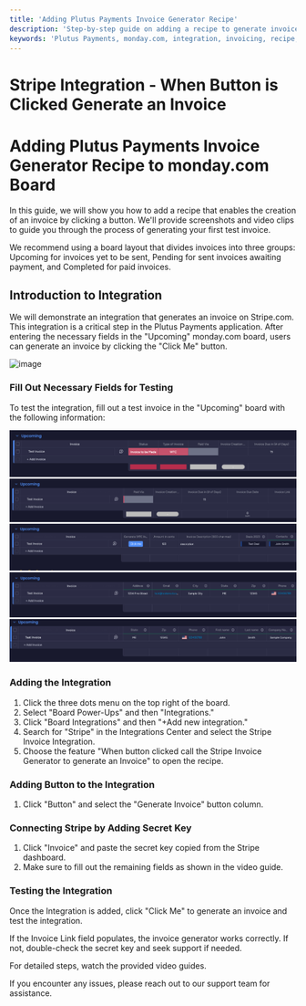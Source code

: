 ```yaml
---
title: 'Adding Plutus Payments Invoice Generator Recipe'
description: 'Step-by-step guide on adding a recipe to generate invoices by clicking a button'
keywords: 'Plutus Payments, monday.com, integration, invoicing, recipe, button click, Stripe, automation, documentation'
---
```


# Stripe Integration - When Button is Clicked Generate an Invoice

# Adding Plutus Payments Invoice Generator Recipe to monday.com Board 

In this guide, we will show you how to add a recipe that enables the creation of an invoice by clicking a button. We'll provide screenshots and video clips to guide you through the process of generating your first test invoice.

We recommend using a board layout that divides invoices into three groups: Upcoming for invoices yet to be sent, Pending for sent invoices awaiting payment, and Completed for paid invoices.

## Introduction to Integration

We will demonstrate an integration that generates an invoice on Stripe.com. This integration is a critical step in the Plutus Payments application. After entering the necessary fields in the "Upcoming" monday.com board, users can generate an invoice by clicking the "Click Me" button.

![image](../img/plutus/1.png)

### Fill Out Necessary Fields for Testing

To test the integration, fill out a test invoice in the "Upcoming" board with the following information:

![image](/img/monday_sample_invoice_in_board/invoice_16.png)
![image](/img/monday_sample_invoice_in_board/invoice_17.png)
![image](/img/monday_sample_invoice_in_board/invoice_18.png)
![image](/img/monday_sample_invoice_in_board/invoice_19.png)
![image](/img/monday_sample_invoice_in_board/invoice_20.png)

### Adding the Integration

1. Click the three dots menu on the top right of the board.
2. Select "Board Power-Ups" and then "Integrations."
3. Click "Board Integrations" and then "+Add new integration."
4. Search for "Stripe" in the Integrations Center and select the Stripe Invoice Integration.
5. Choose the feature "When button clicked call the Stripe Invoice Generator to generate an Invoice" to open the recipe.

### Adding Button to the Integration

1. Click "Button" and select the "Generate Invoice" button column.

### Connecting Stripe by Adding Secret Key

1. Click "Invoice" and paste the secret key copied from the Stripe dashboard.
2. Make sure to fill out the remaining fields as shown in the video guide.

### Testing the Integration

Once the Integration is added, click "Click Me" to generate an invoice and test the integration.

If the Invoice Link field populates, the invoice generator works correctly. If not, double-check the secret key and seek support if needed.

For detailed steps, watch the provided video guides.

If you encounter any issues, please reach out to our support team for assistance.
